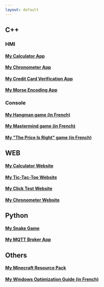 ```yaml
---
layout: default
---
```


## C++
### HMI
#### [My Calculator App](https://github.com/PouletEnSlip/Calculator)
#### [My Chronometer App](https://github.com/PouletEnSlip/Chronometer)
#### [My Credit Card Verification App](https://github.com/PouletEnSlip/CreditCardVerification)
#### [My Morse Encoding App](https://github.com/PouletEnSlip/Morse)
### Console
#### [My Hangman game (in French)](https://github.com/PouletEnSlip/HangmanGame)
#### [My Mastermind game (in French)](https://github.com/PouletEnSlip/Mastermind)
#### [My "The Price Is Right" game (in French)](https://github.com/PouletEnSlip/ThePriceIsRight)

## WEB
#### [My Calculator Website](pages/calculator/)
#### [My Tic-Tac-Toe Website](pages/tictactoe/)
#### [My Click Test Website](pages/clicktest/)
#### [My Chronometer Website](pages/chronometer/)

## Python
#### [My Snake Game](https://github.com/PouletEnSlip/Snake)
#### [My MQTT Broker App](https://github.com/PouletEnSlip/MQTT)

## Others
#### [My Minecraft Resource Pack](pages/cotcotpack/)
#### [My Windows Optimization Guide (in French)](pages/opti/)
